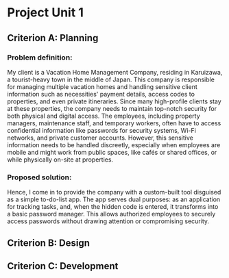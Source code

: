 # Project Unit 1

## Criterion A: Planning
### Problem definition: 
My client is a Vacation Home Management Company, residing in Karuizawa, a tourist-heavy town in the middle of Japan. This company is responsible for managing multiple vacation homes and handling sensitive client information such as necessities' payment details, access codes to properties, and even private itineraries. Since many high-profile clients stay at these properties, the company needs to maintain top-notch security for both physical and digital access. The employees, including property managers, maintenance staff, and temporary workers, often have to access confidential information like passwords for security systems, Wi-Fi networks, and private customer accounts. However, this sensitive information needs to be handled discreetly, especially when employees are mobile and might work from public spaces, like cafés or shared offices, or while physically on-site at properties.
### Proposed solution: 
Hence, I come in to provide the company with a custom-built tool disguised as a simple to-do-list app. The app serves dual purposes: as an application for tracking tasks, and, when the hidden code is entered, it transforms into a basic password manager. This allows authorized employees to securely access passwords without drawing attention or compromising security.

## Criterion B: Design

## Criterion C: Development 
